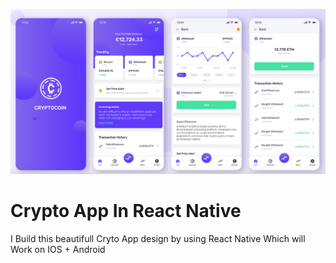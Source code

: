 ![logo](https://github.com/AqeelAsghar/CryptoAppInReactNative/blob/main/Screen%20Shot%202022-08-30%20at%2011.47.50%20PM.png)
# Crypto App In React Native
I Build this  beautifull Cryto App design by using React Native Which will Work on IOS + Android  


